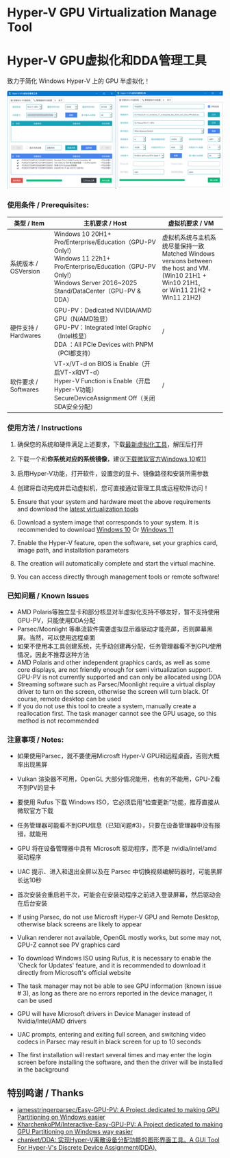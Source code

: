 # Hyper-V GPU Virtualization Manage Tool

# Hyper-V GPU虚拟化和DDA管理工具

致力于简化 Windows Hyper-V 上的 GPU 半虚拟化！

![QQ20241211-201112](Picture/QQ20241211-201112.png)

### 使用条件 / Prerequisites:

| 类型 / Item          | 主机要求 / Host                                              | 虚拟机要求 / VM                                              |
| -------------------- | ------------------------------------------------------------ | ------------------------------------------------------------ |
| 系统版本 / OSVersion | Windows 10 20H1+ Pro/Enterprise/Education（GPU-PV Only!）<br>Windows 11 22h1+ Pro/Enterprise/Education（GPU-PV Only!）<br/>Windows Server 2016~2025 Stand/DataCenter（GPU-PV & DDA）<br> | 虚拟机系统与主机系统尽量保持一致<br/>Matched Windows versions between the host and VM.<br/>(Win10 21H1 + Win10 21H1,<br/>or Win11 21H2 + Win11 21H2) |
| 硬件支持 / Hardwares | GPU-PV：Dedicated NVIDIA/AMD GPU（N/AMD独显）<br/>GPU-PV：Integrated Intel Graphic（Intel核显）<br/>DDA ：All PCIe Devices with PNPM（PCI都支持）<br/> | /                                                            |
| 软件要求 / Softwares | VT-x/VT-d on BIOS is Enable（开启VT-x和VT-d）<br/>Hyper-V Function is Enable（开启Hyper-V功能）<br/>SecureDeviceAssignment Off（关闭SDA安全分配）<br/> | /                                                            |



### 使用方法 / Instructions

1. 确保您的系统和硬件满足上述要求，下载[最新虚拟化工具](https://github.com/PIKACHUIM/HyperVGPUApp/releases)，解压后打开
2. 下载一个和**你系统对应的系统镜像**，建议[下载微软官方Windows 10](https://www.microsoft.com/zh-cn/software-download/windows10)或[11](https://www.microsoft.com/zh-cn/software-download/windows11)
3. 启用Hyper-V功能，打开软件，设置您的显卡、镜像路径和安装所需参数
4. 创建将自动完成并启动虚拟机，您可直接通过管理工具或远程软件访问！

1. Ensure that your system and hardware meet the above requirements and download the [latest virtualization tools](https://github.com/PIKACHUIM/HyperVGPUApp/releases)
2. Download a system image that corresponds to your system. It is recommended to download [Windows 10](https://www.microsoft.com/zh-cn/software-download/windows10) Or [Windows 11](https://www.microsoft.com/zh-cn/software-download/windows11)
3. Enable the Hyper-V feature, open the software, set your graphics card, image path, and installation parameters
4. The creation will automatically complete and start the virtual machine.
5. You can access directly through management tools or remote software!

### 已知问题 / Known Issues

- AMD Polaris等独立显卡和部分核显对半虚拟化支持不够友好，暂不支持使用GPU-PV，只能使用DDA分配
- Parsec/Moonlight 等串流软件需要虚拟显示器驱动才能亮屏，否则屏幕黑屏。当然，可以使用远程桌面
- 如果不使用本工具创建系统，先手动创建再分配，任务管理器看不到GPU使用情况，因此不推荐这种方法
- AMD Polaris and other independent graphics cards, as well as some core displays, are not friendly enough for semi virtualization support. GPU-PV is not currently supported and can only be allocated using DDA
- Streaming software such as Parsec/Moonlight require a virtual display driver to turn on the screen, otherwise the screen will turn black. Of course, remote desktop can be used
- If you do not use this tool to create a system, manually create a reallocation first. The task manager cannot see the GPU usage, so this method is not recommended

### 注意事项 / Notes:

- 如果使用Parsec，就不要使用Microsft Hyper-V GPU和远程桌面，否则大概率出现黑屏
- Vulkan 渲染器不可用，OpenGL 大部分情况能用，也有的不能用，GPU-Z看不到PV的显卡
- 要使用 Rufus 下载 Windows ISO，它必须启用“检查更新”功能，推荐直接从微软官方下载
- 任务管理器可能看不到GPU信息（已知问题#3），只要在设备管理器中没有报错，就能用
- GPU 将在设备管理器中具有 Microsoft 驱动程序，而不是 nvidia/intel/amd 驱动程序
-  UAC 提示、进入和退出全屏以及在 Parsec 中切换视频编解码器时，可能黑屏长达10秒
- 首次安装会重启若干次，可能会在安装动程序之前进入登录屏幕，然后驱动会在后台安装

- If using Parsec, do not use Microsft Hyper-V GPU and Remote Desktop, otherwise black screens are likely to appear
- Vulkan renderer not available, OpenGL mostly works, but some may not, GPU-Z cannot see PV graphics card
- To download Windows ISO using Rufus, it is necessary to enable the 'Check for Updates' feature, and it is recommended to download it directly from Microsoft's official website
- The task manager may not be able to see GPU information (known issue # 3), as long as there are no errors reported in the device manager, it can be used
- GPU will have Microsoft drivers in Device Manager instead of Nvidia/Intel/AMD drivers
- UAC prompts, entering and exiting full screen, and switching video codecs in Parsec may result in black screen for up to 10 seconds
- The first installation will restart several times and may enter the login screen before installing the software, and then the driver will be installed in the background



## 特别鸣谢 / Thanks

- [jamesstringerparsec/Easy-GPU-PV: A Project dedicated to making GPU Partitioning on Windows easier ](https://github.com/jamesstringerparsec/Easy-GPU-PV)
- [KharchenkoPM/Interactive-Easy-GPU-PV: A Project dedicated to making GPU Partitioning on Windows way easier ](https://github.com/KharchenkoPM/Interactive-Easy-GPU-PV)
- [chanket/DDA: 实现Hyper-V离散设备分配功能的图形界面工具。A GUI Tool For Hyper-V's Discrete Device Assignment(DDA). ](https://github.com/chanket/DDA)

